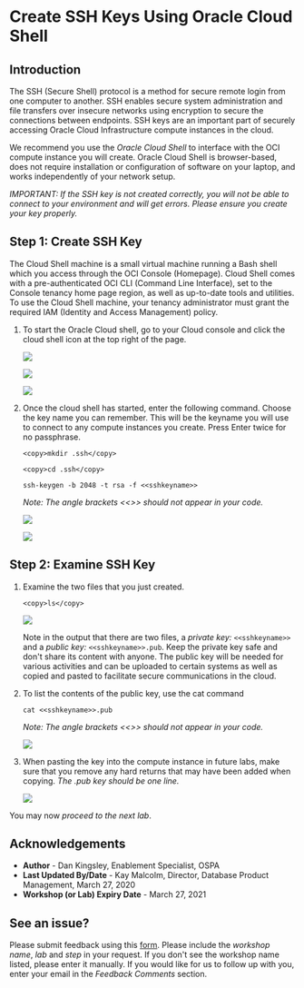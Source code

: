 # Create SSH Keys Using Oracle Cloud Shell

## Introduction

The SSH (Secure Shell) protocol is a method for secure remote login from one computer to another. SSH enables secure system administration and file transfers over insecure networks using encryption to secure the connections between endpoints. SSH keys are an important part of securely accessing Oracle Cloud Infrastructure compute instances in the cloud.

We recommend you use the *Oracle Cloud Shell* to interface with the OCI compute instance you will create. Oracle Cloud Shell is browser-based, does not require installation or configuration of software on your laptop, and works independently of your network setup.

*IMPORTANT:  If the SSH key is not created correctly, you will not be able to connect to your environment and will get errors.  Please ensure you create your key properly.*

## Step 1: Create SSH Key

The Cloud Shell machine is a small virtual machine running a Bash shell which you access through the OCI Console (Homepage). Cloud Shell comes with a pre-authenticated OCI CLI (Command Line Interface), set to the Console tenancy home page region, as well as up-to-date tools and utilities. To use the Cloud Shell machine, your tenancy administrator must grant the required IAM (Identity and Access Management) policy.

1.  To start the Oracle Cloud shell, go to your Cloud console and click the cloud shell icon at the top right of the page.

    ![](./images/cloudshellopen.png " ")

    ![](./images/cloudshellsetup.png " ")

    ![](./images/cloudshell.png " ")

2.  Once the cloud shell has started, enter the following command. Choose the key name you can remember. This will be the keyname you will use to connect to any compute instances you create. Press Enter twice for no passphrase.

    ````
    <copy>mkdir .ssh</copy>
    ````

    ````
    <copy>cd .ssh</copy>
    ````

    ````
    ssh-keygen -b 2048 -t rsa -f <<sshkeyname>>
    ````

    *Note: The angle brackets <<>> should not appear in your code.*

    ![](./images/cloudshell-ssh-keygen.png " ")

    ![](./images/cloudshell-ssh-keygen-2.png " ")

## Step 2: Examine SSH Key

1.  Examine the two files that you just created.

    ````
    <copy>ls</copy>
    ````

    ![](./images/examine-cloudshell-keys.png " ")

    Note in the output that there are two files, a *private key:* ```<<sshkeyname>>``` and a *public key:* ```<<sshkeyname>>.pub```. Keep the private key safe and don't share its content with anyone. The public key will be needed for various activities and can be uploaded to certain systems as well as copied and pasted to facilitate secure communications in the cloud.

2. To list the contents of the public key, use the cat command 
     ````
    cat <<sshkeyname>>.pub
    ````

    *Note: The angle brackets <<>> should not appear in your code.*

    ![](images/cat-in-cloudshell.png " ")

3.  When pasting the key into the compute instance in future labs, make sure that you remove any hard returns that may have been added when copying. *The .pub key should be one line.*

    ![](images/copy-publickey-cloudshell.png " ")

You may now *proceed to the next lab*.

## Acknowledgements
* **Author** - Dan Kingsley, Enablement Specialist, OSPA
* **Last Updated By/Date** - Kay Malcolm, Director, Database Product Management, March 27, 2020
* **Workshop (or Lab) Expiry Date** - March 27, 2021

## See an issue?
Please submit feedback using this [form](https://apexapps.oracle.com/pls/apex/f?p=133:1:::::P1_FEEDBACK:1). Please include the *workshop name*, *lab* and *step* in your request.  If you don't see the workshop name listed, please enter it manually. If you would like for us to follow up with you, enter your email in the *Feedback Comments* section.
